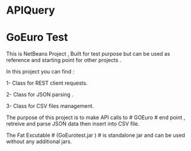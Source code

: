 # APIQuery
# GoEuro Test
This is NetBeans Project , Built for test purpose but can be used as reference and starting point for other projects .

In this project you can find :

1- Class for REST client requests.

2- Class for JSON parsing .

3- Class for CSV files management.

The purpose of this project is to make API calls to # GOEuro # end point , retreive and parse JSON data then insert into CSV file.

The Fat Excutable # (GoEurotest.jar ) # is standalone jar and can be used without any additional jars.
